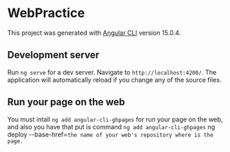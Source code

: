 # WebPractice

This project was generated with [Angular CLI](https://github.com/angular/angular-cli) version 15.0.4.

## Development server

Run `ng serve` for a dev server. Navigate to `http://localhost:4200/`. The application will automatically reload if you change any of the source files.

## Run your page on the web
You must intall ``` ng add angular-cli-ghpages ``` for run your page on the web, and also you have that put is command ``` ng add angular-cli-ghpages ``` ng deploy --base-href=```the name of your web's repository where is the page. ```
